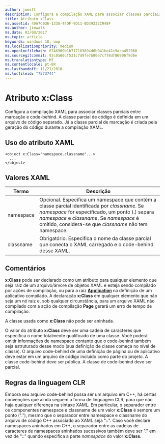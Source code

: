 ```yaml
---
author: jwmsft
description: Configura a compilação XAML para associar classes parciais entre marcação e code-behind. A classe parcial de código é definida em um arquivo de código separado. Já a classe parcial de marcação é criada pela geração do código durante a compilação XAML.
title: Atributo xClass
ms.assetid: 40A7C036-133A-44DF-9D11-0D39232C948F
ms.author: jimwalk
ms.date: 02/08/2017
ms.topic: article
keywords: windows 10, uwp
ms.localizationpriority: medium
ms.openlocfilehash: 6746969b1b717183894d6b941be41c9aca452960
ms.sourcegitcommit: 93c0a60cf531c7d9fe7b00e7cf78df86906f9d6e
ms.translationtype: MT
ms.contentlocale: pt-BR
ms.lasthandoff: 11/21/2018
ms.locfileid: "7573744"
---
```

# <a name="xclass-attribute"></a>Atributo x:Class


Configura a compilação XAML para associar classes parciais entre marcação e code-behind. A classe parcial de código é definida em um arquivo de código separado. Já a classe parcial de marcação é criada pela geração do código durante a compilação XAML.

## <a name="xaml-attribute-usage"></a>Uso do atributo XAML


``` syntax
<object x:Class="namespace.classname"...>
  ...
</object>
```

## <a name="xaml-values"></a>Valores XAML

| Termo | Descrição |
|------|-------------|
| namespace | Opcional. Especifica um namespace que contém a classe parcial identificada por _classname_. Se _namespace_ for especificado, um ponto (.) separa _namespace_ e _classname_. Se _namespace_ é omitido, considera-se que _classname_ não tem namespace. |
| classname | Obrigatório. Especifica o nome da classe parcial que conecta o XAML carregado e o code-behind desse XAML. | 

## <a name="remarks"></a>Comentários

**x:Class** pode ser declarado como um atributo para qualquer elemento que seja raiz de um arquivo/árvore de objetos XAML e esteja sendo compilado por ações de compilação, ou para a raiz [**Application**](https://msdn.microsoft.com/library/windows/apps/br242324) na definição de um aplicativo compilado. A declaração **x:Class** em qualquer elemento que não seja um nó raiz e, sob qualquer circunstância, para um arquivo XAML não compilado com a ação de compilação **Page** gerará um erro de tempo de compilação.

A classe usada como **x:Class** não pode ser aninhada.

O valor do atributo **x:Class** deve ser uma cadeia de caracteres que especifica o nome totalmente qualificado de uma classe. Você poderá omitir informações de namespace contanto que o code-behind também seja estruturado desse modo (sua definição de classe começa no nível de classe). O arquivo code-behind de uma definição de página ou de aplicativo deve estar em um arquivo de código incluído como parte do projeto. A classe code-behind deve ser pública. A classe de code-behind deve ser parcial.

## <a name="clr-language-rules"></a>Regras da linguagem CLR

Embora seu arquivo code-behind possa ser um arquivo em C++, há certas convenções que ainda seguem a forma de linguagem CLR, para que não haja qualquer diferença na sintaxe XAML. Em particular, o separador entre os componentes namespace e classname de um valor **x:Class** é sempre um ponto ("."), mesmo que o separador entre namespace e classname do arquivo de código C++ associado ao XAML seja "::". Caso você declare namespaces aninhados em C++, o separador entre as cadeias de caracteres de namespaces aninhados sucessivos também deve ser "." em vez de "::" quando especifica a parte *namespace* do valor **x:Class**.

